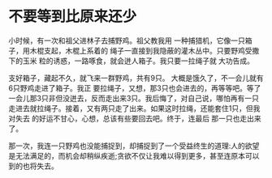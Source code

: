 # 不要等到比原来还少
小时候，有一次和祖父进林子去捕野鸡。祖父教我用 一种捕猎机，它像一只箱子，用木棍支起，木棍上系着的 绳子一直接到我隐蔽的灌木丛中。只要野鸡受撒下的玉米 粒的诱惑，一路啄食，就会迸人箱子。我只要一拉绳子就 大功告成。  


支好箱子，藏起不久，就飞来一群野鸡，共有9只。 大概是饿久了，不一会儿就有6只野鸡走进了箱子。我正 要拉绳子，又想，那3只也会进去的，再等等吧。等了一会儿那3只非但没迸去，反而走出来3只。我后悔了，对自己说，哪怕再有一只走进去就拉绳子。接着，又有两只走了出来。如果这时拉绳，还能套住1只，但我对失去 的好运不甘心，心想，总该有些要回去吧。终于，连最后 那一只也走出来了。  


那一次，我连一只野鸡也没能捕捉到，却捕捉到了一个受益终生的道理:人的欲望是无法满足的，而机会却稍纵疾逝;贪欲不仅让我难以得到更多，甚至连原本可以到的也将失去。
 